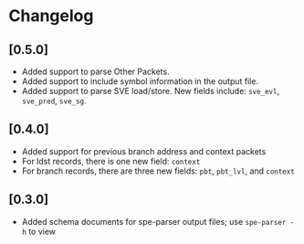 # Changelog

## [0.5.0]

- Added support to parse Other Packets.
- Added support to include symbol information in the output file.
- Added support to parse SVE load/store. New fields include: `sve_evl`, `sve_pred`, `sve_sg`.

## [0.4.0]

- Added support for previous branch address and context packets
- For ldst records, there is one new field: `context`
- For branch records, there are three new fields: `pbt`, `pbt_lvl`, and `context`

## [0.3.0]

- Added schema documents for spe-parser output files; use `spe-parser -h` to view
